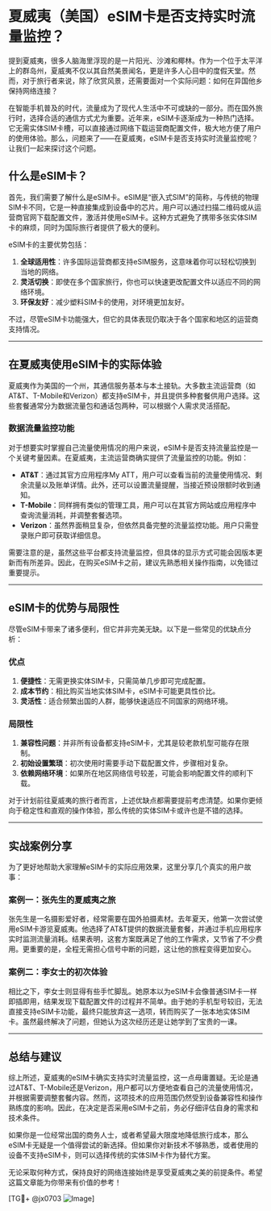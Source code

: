 # 夏威夷（美国）eSIM卡是否支持实时流量监控？

提到夏威夷，很多人脑海里浮现的是一片阳光、沙滩和椰林。作为一个位于太平洋上的群岛州，夏威夷不仅以其自然美景闻名，更是许多人心目中的度假天堂。然而，对于旅行者来说，除了欣赏风景，还需要面对一个实际问题：如何在异国他乡保持网络连接？

在智能手机普及的时代，流量成为了现代人生活中不可或缺的一部分。而在国外旅行时，选择合适的通信方式尤为重要。近年来，eSIM卡逐渐成为一种热门选择。它无需实体SIM卡槽，可以直接通过网络下载运营商配置文件，极大地方便了用户的使用体验。那么，问题来了——在夏威夷，eSIM卡是否支持实时流量监控呢？让我们一起来探讨这个问题。

## 什么是eSIM卡？

首先，我们需要了解什么是eSIM卡。eSIM是“嵌入式SIM”的简称，与传统的物理SIM卡不同，它是一种直接集成到设备中的芯片。用户可以通过扫描二维码或从运营商官网下载配置文件，激活并使用eSIM卡。这种方式避免了携带多张实体SIM卡的麻烦，同时为国际旅行者提供了极大的便利。

eSIM卡的主要优势包括：
1. **全球适用性**：许多国际运营商都支持eSIM服务，这意味着你可以轻松切换到当地的网络。
2. **灵活切换**：即使在多个国家旅行，你也可以快速更改配置文件以适应不同的网络环境。
3. **环保友好**：减少塑料SIM卡的使用，对环境更加友好。

不过，尽管eSIM卡功能强大，但它的具体表现仍取决于各个国家和地区的运营商支持情况。

---

## 在夏威夷使用eSIM卡的实际体验

夏威夷作为美国的一个州，其通信服务基本与本土接轨。大多数主流运营商（如AT&T、T-Mobile和Verizon）都支持eSIM卡，并且提供多种套餐供用户选择。这些套餐通常分为数据流量包和通话包两种，可以根据个人需求灵活搭配。

### 数据流量监控功能

对于想要实时掌握自己流量使用情况的用户来说，eSIM卡是否支持流量监控是一个关键考量因素。在夏威夷，主流运营商确实提供了流量监控的功能。例如：

- **AT&T**：通过其官方应用程序My ATT，用户可以查看当前的流量使用情况、剩余流量以及账单详情。此外，还可以设置流量提醒，当接近预设限额时收到通知。
- **T-Mobile**：同样拥有类似的管理工具，用户可以在其官方网站或应用程序中查询流量消耗，并调整套餐选项。
- **Verizon**：虽然界面稍显复杂，但依然具备完整的流量监控功能。用户只需登录账户即可获取详细信息。

需要注意的是，虽然这些平台都支持流量监控，但具体的显示方式可能会因版本更新而有所差异。因此，在购买eSIM卡之前，建议先熟悉相关操作指南，以免错过重要提示。

---

## eSIM卡的优势与局限性

尽管eSIM卡带来了诸多便利，但它并非完美无缺。以下是一些常见的优缺点分析：

### 优点
1. **便捷性**：无需更换实体SIM卡，只需简单几步即可完成配置。
2. **成本节约**：相比购买当地实体SIM卡，eSIM卡可能更具性价比。
3. **灵活性**：适合频繁出国的人群，能够快速适应不同国家的网络环境。

### 局限性
1. **兼容性问题**：并非所有设备都支持eSIM卡，尤其是较老款机型可能存在限制。
2. **初始设置繁琐**：初次使用时需要手动下载配置文件，步骤相对复杂。
3. **依赖网络环境**：如果所在地区网络信号较差，可能会影响配置文件的顺利下载。

对于计划前往夏威夷的旅行者而言，上述优缺点都需要提前考虑清楚。如果你更倾向于稳定性和直观的操作体验，那么传统的实体SIM卡或许也是不错的选择。

---

## 实战案例分享

为了更好地帮助大家理解eSIM卡的实际应用效果，这里分享几个真实的用户故事：

### 案例一：张先生的夏威夷之旅
张先生是一名摄影爱好者，经常需要在国外拍摄素材。去年夏天，他第一次尝试使用eSIM卡游览夏威夷。他选择了AT&T提供的数据流量套餐，并通过手机应用程序实时监测流量消耗。结果表明，这套方案既满足了他的工作需求，又节省了不少费用。更重要的是，全程无需担心信号中断的问题，这让他的旅程变得更加安心。

### 案例二：李女士的初次体验
相比之下，李女士则显得有些手忙脚乱。她原本以为eSIM卡会像普通SIM卡一样即插即用，结果发现下载配置文件的过程并不简单。由于她的手机型号较旧，无法直接支持eSIM卡功能，最终只能放弃这一选项，转而购买了一张本地实体SIM卡。虽然最终解决了问题，但她认为这次经历还是让她学到了宝贵的一课。

---

## 总结与建议

综上所述，夏威夷的eSIM卡确实支持实时流量监控，这一点毋庸置疑。无论是通过AT&T、T-Mobile还是Verizon，用户都可以方便地查看自己的流量使用情况，并根据需要调整套餐内容。然而，这项技术的应用范围仍然受到设备兼容性和操作熟练度的影响。因此，在决定是否采用eSIM卡之前，务必仔细评估自身的需求和技术条件。

如果你是一位经常出国的商务人士，或者希望最大限度地降低旅行成本，那么eSIM卡无疑是一个值得尝试的新选择。但如果你对新技术不够熟悉，或者使用的设备不支持eSIM卡，则可以选择传统的实体SIM卡作为替代方案。

无论采取何种方式，保持良好的网络连接始终是享受夏威夷之美的前提条件。希望这篇文章能为你带来有价值的参考！

[TG💪+ @jx0703 ![Image](https://github.com/user-attachments/assets/dbca1d08-cadb-493c-b0ec-ad6f7a83f270)]